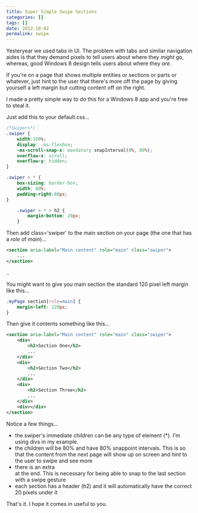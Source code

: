 ```yaml
---
title: Super Simple Swipe Sections
categories: []
tags: []
date: 2012-10-02
permalink: swipe
---
```


Yesteryear we used tabs in UI. The problem with tabs and similar navigation aides is that they demand pixels to tell users about where they _might_ go, whereas, good Windows 8 design tells users about where they _are_.
<!-- xmore -->

If you&#39;re on a page that shows multiple entities or sections or parts or whatever, just hint to the user that there&#39;s more off the page by giving yourself a left margin but cutting content off on the right.

I made a pretty simple way to do this for a Windows 8 app and you&#39;re free to steal it.

Just add this to your default.css...

``` css
/*Swipers*/
.swiper {
    width:100%;
    display: -ms-flexbox;
    -ms-scroll-snap-x: mandatory snapInterval(0%, 80%);
    overflow-x: scroll;
    overflow-y: hidden;
}

.swiper > * {
    box-sizing: border-box;
    width: 80%;
    padding-right:80px;
}

    .swiper > * > h2 {
        margin-bottom: 20px;
    }
```

Then add class=&#39;swiper&#39; to the main section on your page (the one that has a _role_ of _main_)...

``` xml
<section aria-label="Main content" role="main" class="swiper">
    ...
</section>
```
..

You might want to give you main section the standard 120 pixel left margin like this...

``` css
.myPage section[role=main] {
    margin-left: 120px;
}
```

Then give it contents something like this...

``` xml
<section aria-label="Main content" role="main" class="swiper">
    <div>
        <h2>Section One</h2>
        ...
    </div>
    <div>
        <h2>Section Two</h2>
        ...
    </div>
    <div>
        <h2>Section Three</h2>
        ...
    </div>
    <div></div>
</section>
```

Notice a few things...

*   the swiper&#39;s immediate children can be any type of element (*). I&#39;m using divs in my example.
*   the children will be 80% and have 80% snappoint intervals. This is so that the content from the next page will show up on screen and _hint_ to the user to swipe and see more
*   there is an extra <div></div> at the end. This is necessary for being able to snap to the last section with a swipe gesture
*   each section has a header (h2) and it will automatically have the correct 20 pixels under it

That&#39;s it. I hope it comes in useful to you.